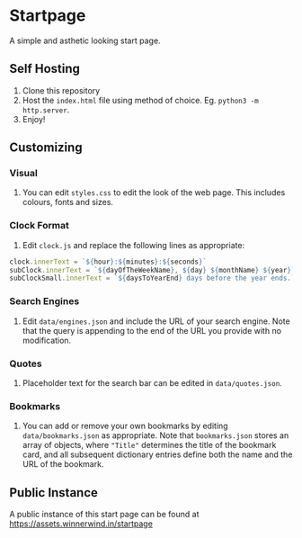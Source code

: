 # Startpage
A simple and asthetic looking start page.

## Self Hosting
1. Clone this repository
2. Host the `index.html` file using method of choice. Eg. `python3 -m http.server`.
3. Enjoy!

## Customizing
### Visual
1. You can edit `styles.css` to edit the look of the web page. This includes colours, fonts and sizes.

### Clock Format
1. Edit `clock.js` and replace the following lines as appropriate:

```js
clock.innerText = `${hour}:${minutes}:${seconds}`
subClock.innerText = `${dayOfTheWeekName}, ${day} ${monthName} ${year}`
subClockSmall.innerText = `${daysToYearEnd} days before the year ends.`
```

### Search Engines
1. Edit `data/engines.json` and include the URL of your search engine. Note that the query is appending to the end of the URL you provide with no modification.

### Quotes
1. Placeholder text for the search bar can be edited in `data/quotes.json`.

### Bookmarks
1. You can add or remove your own bookmarks by editing `data/bookmarks.json` as appropriate. Note that `bookmarks.json` stores an array of objects, where `"Title"` determines the title of the bookmark card, and all subsequent dictionary entries define both the name and the URL of the bookmark.

## Public Instance
A public instance of this start page can be found at https://assets.winnerwind.in/startpage

